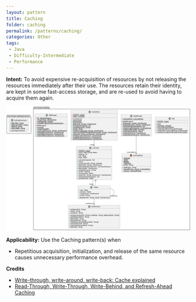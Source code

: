 ```yaml
---
layout: pattern
title: Caching
folder: caching
permalink: /patterns/caching/
categories: Other
tags:
 - Java
 - Difficulty-Intermediate
 - Performance
---
```


**Intent:** To avoid expensive re-acquisition of resources by not releasing
the resources immediately after their use. The resources retain their identity, are kept in some
fast-access storage, and are re-used to avoid having to acquire them again.

![alt text](./etc/caching.png "Caching")

**Applicability:** Use the Caching pattern(s) when

* Repetitious acquisition, initialization, and release of the same resource causes unnecessary performance overhead.

**Credits**

* [Write-through, write-around, write-back: Cache explained](http://www.computerweekly.com/feature/Write-through-write-around-write-back-Cache-explained)
* [Read-Through, Write-Through, Write-Behind, and Refresh-Ahead Caching](https://docs.oracle.com/cd/E15357_01/coh.360/e15723/cache_rtwtwbra.htm#COHDG5177)
